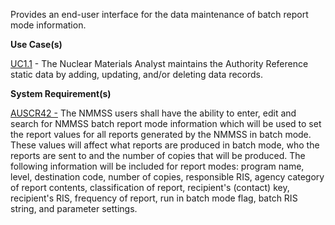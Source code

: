 Provides an end-user interface for the data maintenance of batch report mode information.

**Use Case(s)**

<a href="https://dev.azure.com/Link-Technologies/NMMSS%20Requirements/_workitems/edit/10/" target="_blank">UC1.1</a> - The Nuclear Materials Analyst maintains the Authority Reference static data by adding, updating, and/or deleting data records.

**System Requirement(s)**

<a href="https://dev.azure.com/Link-Technologies/NMMSS%20Requirements/_workitems/edit/80/" target="_blank">AUSCR42 -</a> The NMMSS users shall have the ability to enter, edit and search for NMMSS batch report mode information which will be used to set the report values for all reports generated by the NMMSS in batch mode. These values will affect what reports are produced in batch mode, who the reports are sent to and the number of copies that will be produced. The following information will be included for report modes: program name, level, destination code, number of copies, responsible RIS, agency category of report contents, classification of report, recipient's (contact) key, recipient's RIS, frequency of report, run in batch mode flag, batch RIS string, and parameter settings.